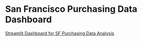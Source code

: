 # San Francisco Purchasing Data Dashboard
[Streamlit Dashboard for SF Purchasing Data Analysis](https://share.streamlit.io/rnckp/san-francisco-purchasing-data-dashboard/main/sf_data_streamlit_dashboard.py)
